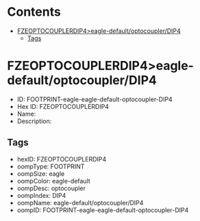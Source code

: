 



Contents
========

* [FZEOPTOCOUPLERDIP4>eagle-default/optocoupler/DIP4](#fzeoptocouplerdip4eagle-defaultoptocouplerdip4)
	* [Tags](#tags)

# FZEOPTOCOUPLERDIP4>eagle-default/optocoupler/DIP4

- ID: FOOTPRINT-eagle-eagle-default-optocoupler-DIP4
- Hex ID: FZEOPTOCOUPLERDIP4
- Name: 
- Description: 

## Tags

- hexID: FZEOPTOCOUPLERDIP4
- oompType: FOOTPRINT
- oompSize: eagle
- oompColor: eagle-default
- oompDesc: optocoupler
- oompIndex: DIP4
- oompName: eagle-default/optocoupler/DIP4
- oompID: FOOTPRINT-eagle-eagle-default-optocoupler-DIP4
